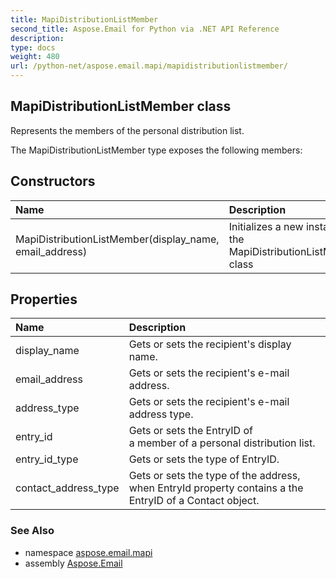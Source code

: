 ```yaml
---
title: MapiDistributionListMember
second_title: Aspose.Email for Python via .NET API Reference
description: 
type: docs
weight: 480
url: /python-net/aspose.email.mapi/mapidistributionlistmember/
---
```


## MapiDistributionListMember class

Represents the members of the personal distribution list.

The MapiDistributionListMember type exposes the following members:
## Constructors
| Name | Description |
| :- | :- |
|MapiDistributionListMember(display_name, email_address)|Initializes a new instance of the MapiDistributionListMember class|
## Properties
| Name | Description |
| :- | :- |
|display_name|Gets or sets the recipient's display name.|
|email_address|Gets or sets the recipient's e-mail address.|
|address_type|Gets or sets the recipient's e-mail address type.|
|entry_id|Gets or sets the EntryID of <br/>            a member of a personal distribution list.|
|entry_id_type|Gets or sets the type of EntryID.|
|contact_address_type|Gets or sets the type of the  address,<br/>            when EntryId property contains a the EntryID of a Contact object.|

### See Also

* namespace [aspose.email.mapi](/email/python-net/aspose.email.mapi/)
* assembly [Aspose.Email](/email/python-net/)

